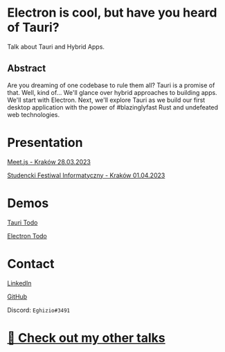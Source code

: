 # Electron is cool, but have you heard of Tauri?

Talk about Tauri and Hybrid Apps.

## Abstract
Are you dreaming of one codebase to rule them all?
Tauri is a promise of that. Well, kind of…
We'll glance over hybrid approaches to building apps. We'll start with Electron. Next, we'll explore Tauri as we build our first desktop application with the power of #blazinglyfast Rust and undefeated web technologies.

# Presentation
[Meet.js - Kraków 28.03.2023](https://docs.google.com/presentation/d/1SxW45Ptg9B2-oi38eS2wAjVo9v3dfcVk6tJh4XWGOtU/edit?usp=sharing)

[Studencki Festiwal Informatyczny - Kraków 01.04.2023](https://docs.google.com/presentation/d/1C7NtP0tmxMg5swAzAACKm_vrdyc1hrU9XAf5GaUg5xk/edit?usp=sharing)

# Demos
[Tauri Todo](https://github.com/Eghizio/tauri-todo)

[Electron Todo](https://github.com/Eghizio/electron-todo)

# Contact

[LinkedIn](https://www.linkedin.com/in/jacob-wasik/)

[GitHub](https://github.com/Eghizio)

Discord: `Eghizio#3491`

# [🔗 Check out my other talks](https://github.com/Eghizio/talks)
